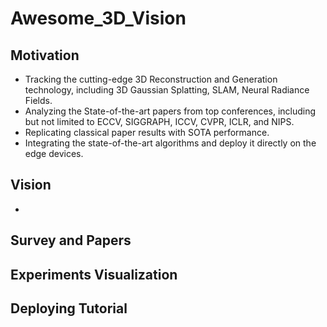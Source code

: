 # Awesome_3D_Vision

## Motivation
- Tracking the cutting-edge 3D Reconstruction and Generation technology, including 3D Gaussian Splatting, SLAM, Neural Radiance Fields.
- Analyzing the State-of-the-art papers from top conferences, including but not limited to ECCV, SIGGRAPH, ICCV, CVPR, ICLR, and NIPS.
- Replicating classical paper results with SOTA performance.
- Integrating the state-of-the-art algorithms and deploy it directly on the edge devices.

## Vision
- 


## Survey and Papers



## Experiments Visualization



## Deploying Tutorial
